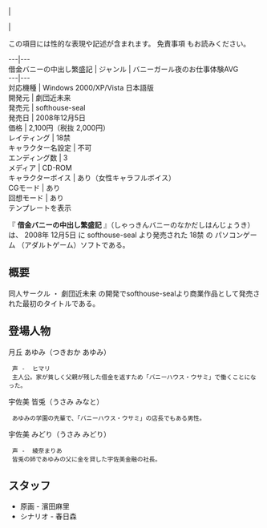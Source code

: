 |

|

この項目には性的な表現や記述が含まれます。  免責事項  もお読みください。  
  
---|---  
借金バニーの中出し繁盛記  |  ジャンル  |  バニーガール夜のお仕事体験AVG   
---|---  
対応機種  |  Windows 2000/XP/Vista 日本語版   
開発元  |  劇団近未来   
発売元  |  softhouse-seal   
発売日  |  2008年12月5日   
価格  |  2,100円（税抜 2,000円）   
レイティング  |  18禁   
キャラクター名設定  |  不可   
エンディング数  |  3     
メディア  |  CD-ROM   
キャラクターボイス  |  あり（女性キャラフルボイス）   
CGモード  |  あり   
回想モード  |  あり   
テンプレートを表示  
  
『 **借金バニーの中出し繁盛記** 』（しゃっきんバニーのなかだしはんじょうき）は、  2008年  12月5日  に  softhouse-seal
より発売された  18禁  の  パソコンゲーム  （アダルトゲーム）ソフトである。

##  概要  

同人サークル  ・  劇団近未来  の開発でsofthouse-sealより商業作品として発売された最初のタイトルである。

##  登場人物  

月丘 あゆみ（つきおか あゆみ）

     声 -  ヒマリ 
     主人公。家が貧しく父親が残した借金を返すため「バニーハウス・ウサミ」で働くことになった。 
宇佐美 皆兎（うさみ みなと）

     あゆみの学園の先輩で、「バニーハウス・ウサミ」の店長でもある男性。 
宇佐美 みどり（うさみ みどり）

     声 -  綾奈まりあ 
     皆兎の姉であゆみの父に金を貸した宇佐美金融の社長。 

##  スタッフ  

  * 原画 -  濱田麻里 
  * シナリオ -  春日森 

